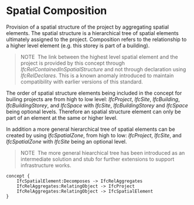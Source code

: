 Spatial Composition
===================

Provision of a spatial structure of the project by aggregating spatial elements. The spatial structure is a hierarchical tree of spatial elements ultimately assigned to the project. Composition refers to the relationship to a higher level element (e.g. this storey is part of a building).

> NOTE&nbsp; The link between the highest level spatial element and the project is provided by this concept through _IfcRelContainedInSpatialStructure_ and not through declaration using _IfcRelDeclares_. This is a known anomaly introduced to maintain compatibility with earlier versions of this standard.

The order of spatial structure elements being included in the concept for builing projects are from high to low level: _IfcProject_, _IfcSite_, _IfcBuilding_, _IfcBuildingStorey_, and _IfcSpace_ with _IfcSite_, _IfcBuildingStorey_ and _IfcSpace_ being optional levels. Therefore an spatial structure element can only be part of an element at the same or higher level.

In addition a more general hierarchical tree of spatial elements can be created by using _IfcSpatialZone_, from high to low: _IfcProject_, _IfcSite_, and _IfcSpatialZone_ with _IfcSite_ being an optional level.

> NOTE&nbsp; The more general hiearchical tree has been introduced as an intermediate solution and stub for further extensions to support infrastructure works.

```
concept {
    IfcSpatialElement:Decomposes -> IfcRelAggregates
    IfcRelAggregates:RelatingObject -> IfcProject
    IfcRelAggregates:RelatingObject -> IfcSpatialElement
}
```
